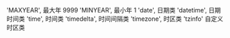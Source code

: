  'MAXYEAR',  最大年 9999
 'MINYEAR', 最小年 1
 'date',  日期类
 'datetime', 日期时间类
 'time',  时间类
 'timedelta', 时间间隔类
 'timezone', 时区类
 'tzinfo' 自定义时区类